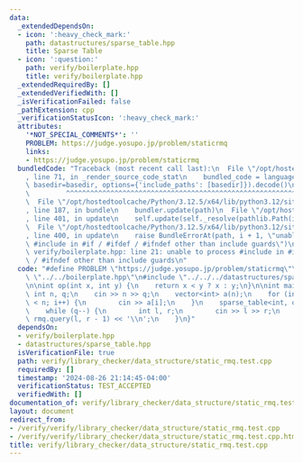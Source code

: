 ```yaml
---
data:
  _extendedDependsOn:
  - icon: ':heavy_check_mark:'
    path: datastructures/sparse_table.hpp
    title: Sparse Table
  - icon: ':question:'
    path: verify/boilerplate.hpp
    title: verify/boilerplate.hpp
  _extendedRequiredBy: []
  _extendedVerifiedWith: []
  _isVerificationFailed: false
  _pathExtension: cpp
  _verificationStatusIcon: ':heavy_check_mark:'
  attributes:
    '*NOT_SPECIAL_COMMENTS*': ''
    PROBLEM: https://judge.yosupo.jp/problem/staticrmq
    links:
    - https://judge.yosupo.jp/problem/staticrmq
  bundledCode: "Traceback (most recent call last):\n  File \"/opt/hostedtoolcache/Python/3.12.5/x64/lib/python3.12/site-packages/onlinejudge_verify/documentation/build.py\"\
    , line 71, in _render_source_code_stat\n    bundled_code = language.bundle(stat.path,\
    \ basedir=basedir, options={'include_paths': [basedir]}).decode()\n          \
    \         ^^^^^^^^^^^^^^^^^^^^^^^^^^^^^^^^^^^^^^^^^^^^^^^^^^^^^^^^^^^^^^^^^^^^^^^^^^^^^^^^^\n\
    \  File \"/opt/hostedtoolcache/Python/3.12.5/x64/lib/python3.12/site-packages/onlinejudge_verify/languages/cplusplus.py\"\
    , line 187, in bundle\n    bundler.update(path)\n  File \"/opt/hostedtoolcache/Python/3.12.5/x64/lib/python3.12/site-packages/onlinejudge_verify/languages/cplusplus_bundle.py\"\
    , line 401, in update\n    self.update(self._resolve(pathlib.Path(included), included_from=path))\n\
    \  File \"/opt/hostedtoolcache/Python/3.12.5/x64/lib/python3.12/site-packages/onlinejudge_verify/languages/cplusplus_bundle.py\"\
    , line 400, in update\n    raise BundleErrorAt(path, i + 1, \"unable to process\
    \ #include in #if / #ifdef / #ifndef other than include guards\")\nonlinejudge_verify.languages.cplusplus_bundle.BundleErrorAt:\
    \ verify/boilerplate.hpp: line 21: unable to process #include in #if / #ifdef\
    \ / #ifndef other than include guards\n"
  code: "#define PROBLEM \"https://judge.yosupo.jp/problem/staticrmq\"\n\n#include\
    \ \"../../boilerplate.hpp\"\n#include \"../../../datastructures/sparse_table.hpp\"\
    \n\nint op(int x, int y) {\n    return x < y ? x : y;\n}\n\nint main() {\n   \
    \ int n, q;\n    cin >> n >> q;\n    vector<int> a(n);\n    for (int i = 0; i\
    \ < n; i++) {\n        cin >> a[i];\n    }\n    sparse_table<int, op> rmq(a);\n\
    \    while (q--) {\n        int l, r;\n        cin >> l >> r;\n        cout <<\
    \ rmq.query(l, r - 1) << '\\n';\n    }\n}"
  dependsOn:
  - verify/boilerplate.hpp
  - datastructures/sparse_table.hpp
  isVerificationFile: true
  path: verify/library_checker/data_structure/static_rmq.test.cpp
  requiredBy: []
  timestamp: '2024-08-26 21:14:45-04:00'
  verificationStatus: TEST_ACCEPTED
  verifiedWith: []
documentation_of: verify/library_checker/data_structure/static_rmq.test.cpp
layout: document
redirect_from:
- /verify/verify/library_checker/data_structure/static_rmq.test.cpp
- /verify/verify/library_checker/data_structure/static_rmq.test.cpp.html
title: verify/library_checker/data_structure/static_rmq.test.cpp
---
```

